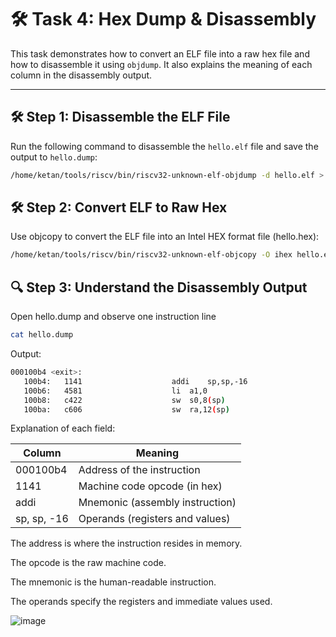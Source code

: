 # 🛠️ Task 4: Hex Dump & Disassembly

This task demonstrates how to convert an ELF file into a raw hex file and how to disassemble it using `objdump`. It also explains the meaning of each column in the disassembly output.

---

## 🛠️ Step 1: Disassemble the ELF File

Run the following command to disassemble the `hello.elf` file and save the output to `hello.dump`:

```bash
/home/ketan/tools/riscv/bin/riscv32-unknown-elf-objdump -d hello.elf > hello.dump
```

## 🛠️ Step 2: Convert ELF to Raw Hex
Use objcopy to convert the ELF file into an Intel HEX format file (hello.hex):

```bash
/home/ketan/tools/riscv/bin/riscv32-unknown-elf-objcopy -O ihex hello.elf hello.hex
```

## 🔍 Step 3: Understand the Disassembly Output
Open hello.dump and observe one instruction line

```bash
cat hello.dump
```

Output:

```bash
000100b4 <exit>:
   100b4:	1141                	addi	sp,sp,-16
   100b6:	4581                	li	a1,0
   100b8:	c422                	sw	s0,8(sp)
   100ba:	c606                	sw	ra,12(sp)
```

Explanation of each field:

| Column       | Meaning                           |
|--------------|---------------------------------|
| 000100b4     | Address of the instruction       |
| 1141         | Machine code opcode (in hex)     |
| addi         | Mnemonic (assembly instruction) |
| sp, sp, -16  | Operands (registers and values)  |

The address is where the instruction resides in memory.

The opcode is the raw machine code.

The mnemonic is the human-readable instruction.

The operands specify the registers and immediate values used.

![image](https://github.com/user-attachments/assets/3951504e-586d-43f7-8c1d-7689d0401165)
